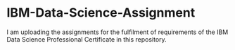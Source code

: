 # IBM-Data-Science-Assignment
I am uploading the assignments for the fulfilment of requirements of the IBM Data Science Professional Certificate in this repository.
